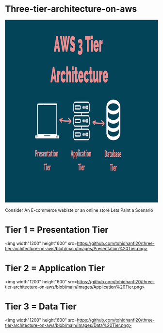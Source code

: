 # Three-tier-architecture-on-aws

<img width="1200" height="600" src=https://github.com/tohidhanfi20/three-tier-architecture-on-aws/blob/main/Images/1_lSIpD4-3C6F47yFBXjVvSQ.png>

Consider An E-commerce webiste or an online store
Lets Paint a Scenario

# Tier 1 = Presentation Tier
<img width"1200" height"600" src=https://github.com/tohidhanfi20/three-tier-architecture-on-aws/blob/main/Images/Presentation%20Tier.png>

# Tier 2 = Application Tier
<img width"1200" height"600" src=https://github.com/tohidhanfi20/three-tier-architecture-on-aws/blob/main/Images/Application%20Tier.png>

# Tier 3 = Data Tier
<img width"1200" height"600" src=https://github.com/tohidhanfi20/three-tier-architecture-on-aws/blob/main/Images/Data%20Tier.png>

